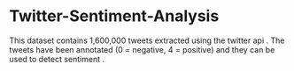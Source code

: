 # Twitter-Sentiment-Analysis
This dataset  contains 1,600,000 tweets extracted using the twitter api . The tweets have been annotated (0 = negative, 4 = positive) and they can be used to detect sentiment .
